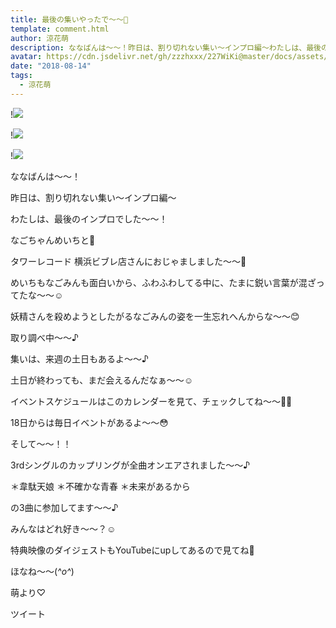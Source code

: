 ```yaml
---
title: 最後の集いやったで〜〜🍬
template: comment.html
author: 涼花萌
description: ななばんは〜〜！昨日は、割り切れない集い〜インプロ編〜わたしは、最後のインプロでした〜〜！なごちゃんめいちと💓タワーレコード 横浜ビブレ店...
avatar: https://cdn.jsdelivr.net/gh/zzzhxxx/227WiKi@master/docs/assets/photo/avatar/moe.jpg
date: "2018-08-14"
tags:
  - 涼花萌
---
```


!![](https://cdn.jsdelivr.net/gh/227WiKi/227WiKi-image@master/blog-image/moe-2018-08-14_1.jpg)

!![](https://cdn.jsdelivr.net/gh/227WiKi/227WiKi-image@master/blog-image/moe-2018-08-14_2.jpg)

!![](https://cdn.jsdelivr.net/gh/227WiKi/227WiKi-image@master/blog-image/moe-2018-08-14_3.jpg)







ななばんは〜〜！



昨日は、割り切れない集い〜インプロ編〜




わたしは、最後のインプロでした〜〜！







なごちゃんめいちと💓








タワーレコード 横浜ビブレ店さんにおじゃましました〜〜💓





めいちもなごみんも面白いから、ふわふわしてる中に、たまに鋭い言葉が混ざってたな〜〜☺️







妖精さんを殺めようとしたがるなごみんの姿を一生忘れへんからな〜〜😊










取り調べ中〜〜♪











集いは、来週の土日もあるよ〜〜♪






土日が終わっても、まだ会えるんだなぁ〜〜☺️





イベントスケジュールはこのカレンダーを見て、チェックしてね〜〜✍🏻






18日からは毎日イベントがあるよ〜〜😳












そして〜〜！！



3rdシングルのカップリングが全曲オンエアされました〜〜♪



＊韋駄天娘
＊不確かな青春
＊未来があるから


の3曲に参加してます〜〜♪





みんなはどれ好き〜〜？☺️








特典映像のダイジェストもYouTubeにupしてあるので見てね👀







ほなね〜〜(*^o^*)


萌より♡


ツイート



